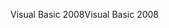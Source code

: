 <span data-ttu-id="51a06-101">Visual Basic 2008</span><span class="sxs-lookup"><span data-stu-id="51a06-101">Visual Basic 2008</span></span>